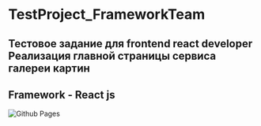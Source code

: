 # TestProject_FrameworkTeam
Тестовое задание для frontend react developer
Реализация главной страницы сервиса галереи картин
-
Framework - React js
-
![Github Pages]("https://vk.com/viltskaa")
